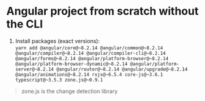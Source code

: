 # Angular project from scratch without the CLI

1. Install packages (exact versions): <br/>
`yarn add @angular/core@~8.2.14 @angular/common@~8.2.14 @angular/compiler@~8.2.14 @angular/compiler-cli@~8.2.14 @angular/forms@~8.2.14 @angular/platform-browser@~8.2.14 @angular/platform-browser-dynamic@~8.2.14 @angular/platform-server@~8.2.14 @angular/router@~8.2.14 @angular/upgrade@~8.2.14 @angular/animations@~8.2.14 rxjs@~6.5.4 core-js@~3.6.1 typescript@~3.5.3 zone.js@~0.9.1` 
> zone.js is the change detection library
